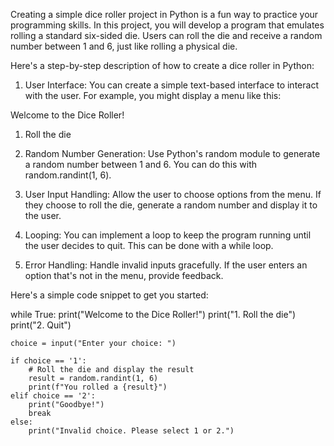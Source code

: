 Creating a simple dice roller project in Python is a fun way to practice your programming skills. In this project, you will develop a program that emulates rolling a standard six-sided die. Users can roll the die and receive a random number between 1 and 6, just like rolling a physical die.

Here's a step-by-step description of how to create a dice roller in Python:

1. User Interface:
You can create a simple text-based interface to interact with the user. For example, you might display a menu like this:


Welcome to the Dice Roller!
1. Roll the die
   
2. Random Number Generation:
Use Python's random module to generate a random number between 1 and 6. You can do this with random.randint(1, 6).

3. User Input Handling:
Allow the user to choose options from the menu. If they choose to roll the die, generate a random number and display it to the user.

4. Looping:
You can implement a loop to keep the program running until the user decides to quit. This can be done with a while loop.

5. Error Handling:
Handle invalid inputs gracefully. If the user enters an option that's not in the menu, provide feedback.

Here's a simple code snippet to get you started:

while True:
    print("Welcome to the Dice Roller!")
    print("1. Roll the die")
    print("2. Quit")

    choice = input("Enter your choice: ")

    if choice == '1':
        # Roll the die and display the result
        result = random.randint(1, 6)
        print(f"You rolled a {result}")
    elif choice == '2':
        print("Goodbye!")
        break
    else:
        print("Invalid choice. Please select 1 or 2.")
